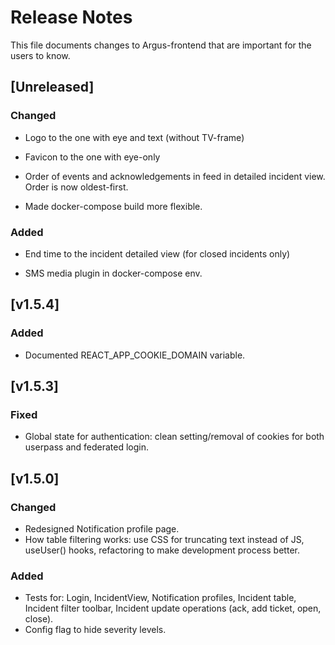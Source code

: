 # Release Notes
This file documents changes to Argus-frontend that are important for the users to know.

## [Unreleased]

### Changed
- Logo to the one with eye and text (without TV-frame)
- Favicon to the one with eye-only

- Order of events and acknowledgements in feed in detailed incident view. Order is now oldest-first.
- Made docker-compose build more flexible.

### Added
- End time to the incident detailed view (for closed incidents only)

- SMS media plugin in docker-compose env.



## [v1.5.4]

### Added
- Documented REACT_APP_COOKIE_DOMAIN variable.

## [v1.5.3]

### Fixed
- Global state for authentication: clean setting/removal of cookies for both userpass and federated login.

## [v1.5.0]

### Changed
- Redesigned Notification profile page.
- How table filtering works: use CSS for truncating text instead of JS, useUser() hooks, refactoring to make development process better.


### Added
- Tests for: Login, IncidentView, Notification profiles, Incident table, Incident filter toolbar, Incident update operations (ack, add ticket, open, close).
- Config flag to hide severity levels.